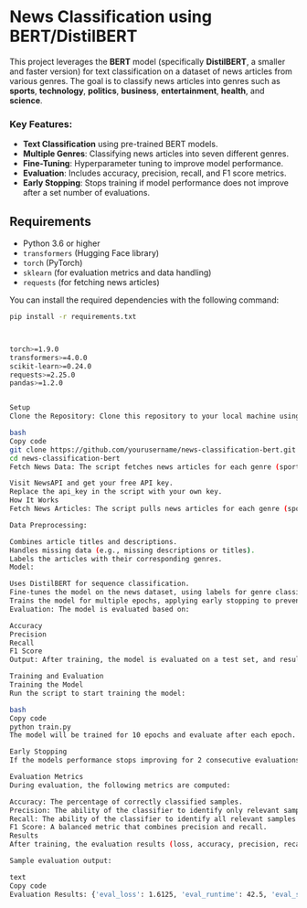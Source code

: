 # News Classification using BERT/DistilBERT

This project leverages the **BERT** model (specifically **DistilBERT**, a smaller and faster version) for text classification on a dataset of news articles from various genres. The goal is to classify news articles into genres such as **sports**, **technology**, **politics**, **business**, **entertainment**, **health**, and **science**.

### Key Features:
- **Text Classification** using pre-trained BERT models.
- **Multiple Genres**: Classifying news articles into seven different genres.
- **Fine-Tuning**: Hyperparameter tuning to improve model performance.
- **Evaluation**: Includes accuracy, precision, recall, and F1 score metrics.
- **Early Stopping**: Stops training if model performance does not improve after a set number of evaluations.

## Requirements

- Python 3.6 or higher
- `transformers` (Hugging Face library)
- `torch` (PyTorch)
- `sklearn` (for evaluation metrics and data handling)
- `requests` (for fetching news articles)

You can install the required dependencies with the following command:

```bash
pip install -r requirements.txt



torch>=1.9.0
transformers>=4.0.0
scikit-learn>=0.24.0
requests>=2.25.0
pandas>=1.2.0


Setup
Clone the Repository: Clone this repository to your local machine using the following command:

bash
Copy code
git clone https://github.com/yourusername/news-classification-bert.git
cd news-classification-bert
Fetch News Data: The script fetches news articles for each genre (sports, technology, politics, etc.) from the NewsAPI. You will need an API key to fetch articles:

Visit NewsAPI and get your free API key.
Replace the api_key in the script with your own key.
How It Works
Fetch News Articles: The script pulls news articles for each genre (sports, technology, politics, etc.) from the NewsAPI.

Data Preprocessing:

Combines article titles and descriptions.
Handles missing data (e.g., missing descriptions or titles).
Labels the articles with their corresponding genres.
Model:

Uses DistilBERT for sequence classification.
Fine-tunes the model on the news dataset, using labels for genre classification.
Trains the model for multiple epochs, applying early stopping to prevent overfitting.
Evaluation: The model is evaluated based on:

Accuracy
Precision
Recall
F1 Score
Output: After training, the model is evaluated on a test set, and results (metrics) are printed to the console.

Training and Evaluation
Training the Model
Run the script to start training the model:

bash
Copy code
python train.py
The model will be trained for 10 epochs and evaluate after each epoch. It will save the best model during training based on validation performance.

Early Stopping
If the models performance stops improving for 2 consecutive evaluations, the training process will stop early to save resources and avoid overfitting.

Evaluation Metrics
During evaluation, the following metrics are computed:

Accuracy: The percentage of correctly classified samples.
Precision: The ability of the classifier to identify only relevant samples.
Recall: The ability of the classifier to identify all relevant samples.
F1 Score: A balanced metric that combines precision and recall.
Results
After training, the evaluation results (loss, accuracy, precision, recall, and F1 score) are printed in the console. These metrics help assess how well the model is performing on the test dataset.

Sample evaluation output:

text
Copy code
Evaluation Results: {'eval_loss': 1.6125, 'eval_runtime': 42.5, 'eval_samples_per_second': 3.29, 'eval_steps_per_second': 0.21, 'epoch': 5.0}






